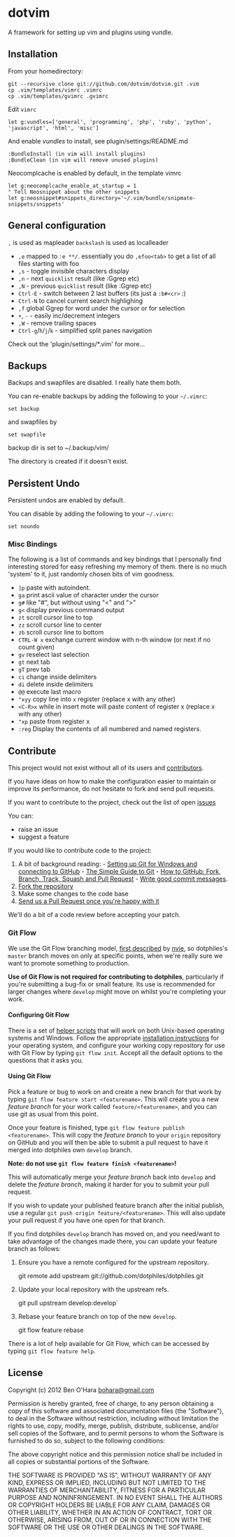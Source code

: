 dotvim
======

A framework for setting up vim and plugins using vundle.

Installation
------------

From your homedirectory:

    git --recursive clone git://github.com/dotvim/dotvim.git .vim
    cp .vim/templates/vimrc .vimrc
    cp .vim/templates/gvimrc .gvimrc

Edit `vimrc`

    let g:vundles=['general', 'programming', 'php', 'ruby', 'python', 'javascript', 'html', 'misc']

And enable *vundles* to install, see plugin/settings/README.md

    :BundleInstall (in vim will install plugins)
    :BundleClean (in vim will remove unused plugins)


Neocomplcache is enabled by default, in the template vimrc

    let g:neocomplcache_enable_at_startup = 1
    " Tell Neosnippet about the other snippets
    let g:neosnippet#snippets_directory='~/.vim/bundle/snipmate-snippets/snippets'

General configuration
---------------------

`,` is used as mapleader
`backslash` is used as localleader

* `,e` mapped to `:e **/`. essentially you do `,efoo<tab>` to get a list of all files starting with foo
* `,s` - toggle invisible characters display
* `,n` - next `quicklist` result (like :Ggrep etc)
* `,N` - previous `quicklist` result (like :Ggrep etc)
* `Ctrl-E` - switch between 2 last buffers  (its just a `:b#<cr>` :)
* `Ctrl-N` to cancel current search highlighing
* `,f` global Ggrep for word under the cursor or for selection
* `+`, `-` - easily inc/decrement integers
* `,W` - remove trailing spaces
* `Ctrl-g`/`h`/`j`/`k` - simplified split panes navigation

Check out the 'plugin/settings/\*.vim' for more...

Backups
-------

Backups and swapfiles are disabled. I really hate them both.

You can re-enable backups by adding the following to your `~/.vimrc`:

    set backup

 and swapfiles by

    set swapfile

backup dir is set to ~/.backup/vim/

The directory is created if it doesn't exist.

Persistent Undo
---------------

Persistent undos are enabled by default.

You can disable by adding the following to your `~/.vimrc`:

    set noundo

### Misc Bindings

The following is a list of commands and key bindings that I personally find interesting
stored for easy refreshing my memory of them. there is no much 'system' to it, just
randomly chosen bits of vim goodness.

* `]p` paste with autoindent.
* `ga` print ascii value of character under the cursor
* `g#` like "#", but without using "\<" and "\>"
* `g<` display previous command output
* `zt` scroll cursor line to top
* `zz` scroll cursor line to center
* `zb` scroll cursor line to bottom
* `CTRL-W x` exchange current window with n-th window (or next if no count given)
* `gv` reselect last selection
* `gt` next tab
* `gT` prev tab
* `ci` change inside delimiters
* `di` delete inside delimiters
* `@@` execute last macro
* `"xyy` copy line into `x` register (replace x with any other)
* `<C-R>x` while in insert mote will paste content of register x (replace x with any other)
* `"xp` paste from register x
* `:reg` Display the contents of all numbered and named registers.

Contribute
----------

This project would not exist without all of its users and [contributors][1].

If you have ideas on how to make the configuration easier to maintain or
improve its performance, do not hesitate to fork and send pull requests.

If you want to contribute to the project, check out the list of open [issues][2]

You can:

 - raise an issue
 - suggest a feature

If you would like to contribute code to the project:

  1. A bit of background reading:
    - [Setting up Git for Windows and connecting to GitHub][3]
    - [The Simple Guide to Git][4]
    - [How to GitHub: Fork, Branch, Track, Squash and Pull Request][4]
    - [Write good commit messages][11].
  2. [Fork the repository][5]
  3. Make some changes to the code base
  4. [Send us a Pull Request once you're happy with it][6]

We'll do a bit of a code review before accepting your patch.

### Git Flow

We use the Git Flow branching model, [first described][7] by [nvie][8],
so dotphiles's `master` branch moves on only at specific points, when we're
really sure we want to promote something to production.

**Use of Git Flow is not required for contributing to dotphiles**, particularly
if you're submitting a bug-fix or small feature.  Its use is recommended for
larger changes where `develop` might move on whilst you're completing your work.

#### Configuring Git Flow

There is a set of [helper scripts][9] that will work on both Unix-based
operating systems and Windows.  Follow the appropriate 
[installation instructions][10] for your operating system, and configure your
working copy repository for use with Git Flow by typing `git flow init`.
Accept all the default options to the questions that it asks you.

#### Using Git Flow

Pick a feature or bug to work on and create a new branch for that work by
typing `git flow feature start <featurename>`.  This will create you a new
*feature branch* for your work called `feature/<featurename>`, and you can use
git as usual from this point.

Once your feature is finished, type `git flow feature publish <featurename>`.
This will copy the *feature branch* to your `origin` repository on GitHub and
you will then be able to submit a pull request to have it merged into dotphiles
own `develop` branch.

**Note: do not use `git flow feature finish <featurename>`!**

This will automatically merge your *feature branch* back into `develop` and
delete the *feature branch*, making it harder for you to submit your pull
request.

If you wish to update your published feature branch after the initial publish,
use a regular `git push origin feature/<featurename>`.  This will also update
your pull request if you have one open for that branch.

If you find dotphiles `develop` branch has moved on, and you need/want to take
advantage of the changes made there, you can update your feature branch as
follows:

  1. Ensure you have a remote configured for the upstream repository.

       git remote add upstream git://github.com/dotphiles/dotphiles.git

  2. Update your local repository with the upstream refs.

        git pull upstream develop:develop`

  3. Rebase your feature branch on top of the new `develop`.

        git flow feature rebase <featurename>

There is a lot of help available for Git Flow, which can be accessed by typing
`git flow feature help`.

License
-------

Copyright (c) 2012 Ben O'Hara <bohara@gmail.com>

Permission is hereby granted, free of charge, to any person obtaining a copy of
this software and associated documentation files (the "Software"), to deal in
the Software without restriction, including without limitation the rights to
use, copy, modify, merge, publish, distribute, sublicense, and/or sell copies
of the Software, and to permit persons to whom the Software is furnished to do
so, subject to the following conditions:

The above copyright notice and this permission notice shall be included in all
copies or substantial portions of the Software.

THE SOFTWARE IS PROVIDED "AS IS", WITHOUT WARRANTY OF ANY KIND, EXPRESS OR
IMPLIED, INCLUDING BUT NOT LIMITED TO THE WARRANTIES OF MERCHANTABILITY,
FITNESS FOR A PARTICULAR PURPOSE AND NONINFRINGEMENT. IN NO EVENT SHALL THE
AUTHORS OR COPYRIGHT HOLDERS BE LIABLE FOR ANY CLAIM, DAMAGES OR OTHER
LIABILITY, WHETHER IN AN ACTION OF CONTRACT, TORT OR OTHERWISE, ARISING FROM,
OUT OF OR IN CONNECTION WITH THE SOFTWARE OR THE USE OR OTHER DEALINGS IN THE
SOFTWARE.

[1]: https://github.com/dotphiles/dotvim/contributors
[2]: https://github.com/dotphiles/dotvim/issues
[3]: http://help.github.com/win-set-up-git/
[4]: http://rogerdudler.github.com/git-guide/
[5]: http://help.github.com/fork-a-repo/
[6]: http://help.github.com/send-pull-requests/
[7]: http://nvie.com/posts/a-successful-git-branching-model/
[8]: http://www.twitter.com/nvie
[9]: https://github.com/nvie/gitflow
[10]: https://github.com/nvie/gitflow/wiki/Installation
[11]: http://tbaggery.com/2008/04/19/a-note-about-git-commit-messages.html


